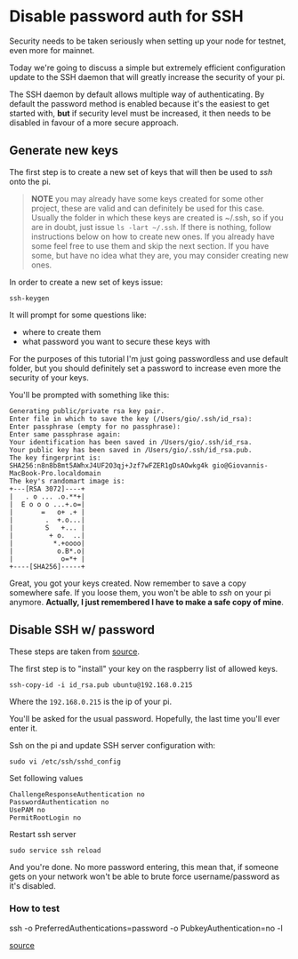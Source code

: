 # Disable password auth for SSH

Security needs to be taken seriously when setting up your node for testnet, even more for mainnet.

Today we're going to discuss a simple but extremely efficient configuration update to the SSH daemon that will
greatly increase the security of your pi.

The SSH daemon by default allows multiple way of authenticating. By default the password method is enabled because it's the
easiest to get started with, **but** if security level must be increased, it then needs to be disabled in favour of a 
more secure approach.

## Generate new keys

The first step is to create a new set of keys that will then be used to _ssh_ onto the pi.

> **NOTE** you may already have some keys created for some other project, these are valid and can definitely be
> used for this case. Usually the folder in which these keys are created is ~/.ssh, so if you are in doubt, just issue
> `ls -lart ~/.ssh`. If there is nothing, follow instructions below on how to create new ones. If you already have some
> feel free to use them and skip the next section. If you have some, but have no idea what they are, you may consider creating new ones.

In order to create a new set of keys issue:

```ssh-keygen```

It will prompt for some questions like:
* where to create them
* what password you want to secure these keys with

For the purposes of this tutorial I'm just going passwordless and use default folder, but you should definitely set a password
to increase even more the security of your keys.

You'll be prompted with something like this:

```shell
Generating public/private rsa key pair.
Enter file in which to save the key (/Users/gio/.ssh/id_rsa):
Enter passphrase (empty for no passphrase):
Enter same passphrase again:
Your identification has been saved in /Users/gio/.ssh/id_rsa.
Your public key has been saved in /Users/gio/.ssh/id_rsa.pub.
The key fingerprint is:
SHA256:n8n8b8mt5AWhxJ4UF2O3qj+Jzf7wFZER1gDsAOwkg4k gio@Giovannis-MacBook-Pro.localdomain
The key's randomart image is:
+---[RSA 3072]----+
|   . o ... .o.**+|
|  E o o o ...+.o=|
|       =   o+ .+ |
|        .  +.o...|
|        S   +... |
|         + o.  ..|
|          *.+oooo|
|           o.B*.o|
|            o=*+ |
+----[SHA256]-----+
```

Great, you got your keys created. Now remember to save a copy somewhere safe. If you loose them, you won't be able to
_ssh_ on your pi anymore. **Actually, I just remembered I have to make a safe copy of mine**.

## Disable SSH w/ password

These steps are taken from [source](https://www.cyberciti.biz/faq/how-to-disable-ssh-password-login-on-linux/).

The first step is to "install" your key on the raspberry list of allowed keys.

`ssh-copy-id -i id_rsa.pub ubuntu@192.168.0.215`

Where the `192.168.0.215` is the ip of your pi. 

You'll be asked for the usual password. Hopefully, the last time you'll ever enter it.

Ssh on the pi and update SSH server configuration with:

`sudo vi /etc/ssh/sshd_config`

Set following values

```
ChallengeResponseAuthentication no
PasswordAuthentication no
UsePAM no
PermitRootLogin no
```

Restart ssh server

`sudo service ssh reload`

And you're done. No more password entering, this mean that, if someone gets on your network won't be able to
brute force username/password as it's disabled. 

### How to test

ssh -o PreferredAuthentications=password -o PubkeyAuthentication=no <host> -l <user>

[source](https://unix.stackexchange.com/questions/15138/how-to-force-ssh-client-to-use-only-password-auth)
